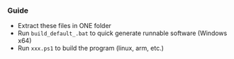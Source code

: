 ### Guide
* Extract these files in ONE folder
* Run `build_default_.bat` to quick generate runnable software (Windows x64)
* Run `xxx.ps1` to build the program (linux, arm, etc.)
